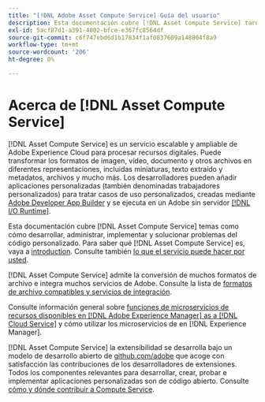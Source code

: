 ```yaml
---
title: "[!DNL Adobe Asset Compute Service] Guía del usuario"
description: Esta documentación cubre [!DNL Asset Compute Service] tareas como introducción, cómo desarrollar, administrar, implementar y solucionar problemas del código personalizado.
exl-id: 5acf87d1-a391-4802-bfce-e367fc8564df
source-git-commit: c6f747ebd6d1b17834f1af0837609a148804f8a9
workflow-type: tm+mt
source-wordcount: '206'
ht-degree: 0%

---
```


# Acerca de [!DNL Asset Compute Service]

[!DNL Asset Compute Service] es un servicio escalable y ampliable de Adobe Experience Cloud para procesar recursos digitales. Puede transformar los formatos de imagen, vídeo, documento y otros archivos en diferentes representaciones, incluidas miniaturas, texto extraído y metadatos, archivos y mucho más. Los desarrolladores pueden añadir aplicaciones personalizadas (también denominadas trabajadores personalizados) para tratar casos de uso personalizados, creadas mediante [Adobe Developer App Builder](https://developer.adobe.com/app-builder/docs/overview) y se ejecuta en un Adobe sin servidor [[!DNL I/O Runtime]](https://developer.adobe.com/runtime/).

Esta documentación cubre [!DNL Asset Compute Service] temas como cómo desarrollar, administrar, implementar y solucionar problemas del código personalizado. Para saber qué [!DNL Asset Compute Service] es, vaya a [introduction](introduction.md). Consulte también [lo que el servicio puede hacer por usted](introduction.md#possible-use-cases-benefits).

[!DNL Asset Compute Service] admite la conversión de muchos formatos de archivo e integra muchos servicios de Adobe. Consulte la lista de [formatos de archivo compatibles y servicios de integración](https://experienceleague.adobe.com/en/docs/experience-manager-cloud-service/content/assets/file-format-support).

Consulte información general sobre [funciones de microservicios de recursos disponibles en [!DNL Adobe Experience Manager] as a [!DNL Cloud Service]](https://experienceleague.adobe.com/en/docs/experience-manager-cloud-service/content/assets/asset-microservices-overview) y cómo utilizar los microservicios de en [!DNL Experience Manager].

[!DNL Asset Compute Service] la extensibilidad se desarrolla bajo un modelo de desarrollo abierto de [github.com/adobe](https://github.com/adobe) que acoge con satisfacción las contribuciones de los desarrolladores de extensiones. Todos los componentes relevantes para desarrollar, crear, probar e implementar aplicaciones personalizadas son de código abierto. Consulte [cómo y dónde contribuir a Compute Service](contribute-to-compute-service.md).

<!--
Possible to record the below info here in this landing page to centralize the miscellaneous info about Asset Compute Service?
 List of dependencies and requirements SDK, CLI, Devtools, etc.? Or may be a link to the prerequisites.
 Introduction video when Tech Marketing team shares one.
-->
